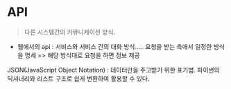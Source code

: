 # API

>  다른 시스템간의 커뮤니케이션 방식.

- 웹에서의 api :  서비스와 서비스 간의 대화 방식..... 요청을 받는 측에서 일정한 방식을 명세 => 해당 방식대로 요청을 하면 정보 제공

JSON(JavaScript Object Notation) : 데이터만을 주고받기 위한 표기법. 파이썬의 딕셔너리와 리스트 구조로 쉽게 변환하여 활용할 수 있다.

